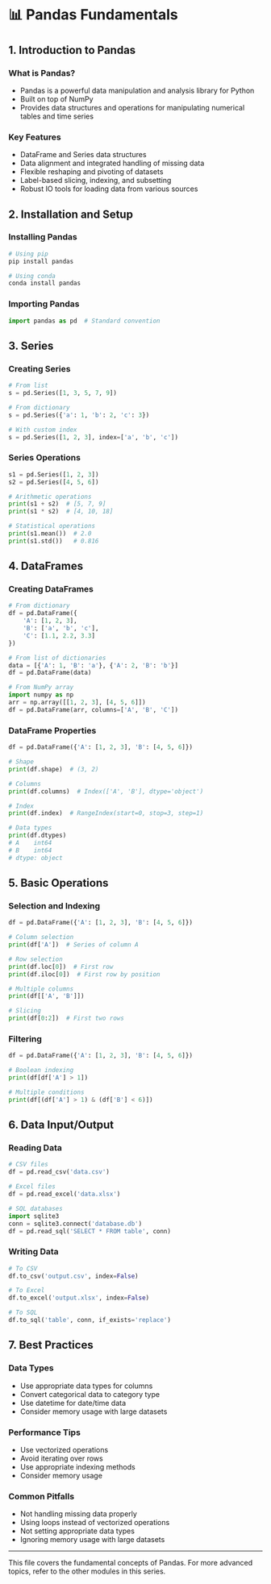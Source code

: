 # 📊 Pandas Fundamentals

## 1. Introduction to Pandas

### What is Pandas?

- Pandas is a powerful data manipulation and analysis library for Python
- Built on top of NumPy
- Provides data structures and operations for manipulating numerical tables and time series

### Key Features

- DataFrame and Series data structures
- Data alignment and integrated handling of missing data
- Flexible reshaping and pivoting of datasets
- Label-based slicing, indexing, and subsetting
- Robust IO tools for loading data from various sources

## 2. Installation and Setup

### Installing Pandas

```python
# Using pip
pip install pandas

# Using conda
conda install pandas
```

### Importing Pandas

```python
import pandas as pd  # Standard convention
```

## 3. Series

### Creating Series

```python
# From list
s = pd.Series([1, 3, 5, 7, 9])

# From dictionary
s = pd.Series({'a': 1, 'b': 2, 'c': 3})

# With custom index
s = pd.Series([1, 2, 3], index=['a', 'b', 'c'])
```

### Series Operations

```python
s1 = pd.Series([1, 2, 3])
s2 = pd.Series([4, 5, 6])

# Arithmetic operations
print(s1 + s2)  # [5, 7, 9]
print(s1 * s2)  # [4, 10, 18]

# Statistical operations
print(s1.mean())  # 2.0
print(s1.std())   # 0.816
```

## 4. DataFrames

### Creating DataFrames

```python
# From dictionary
df = pd.DataFrame({
    'A': [1, 2, 3],
    'B': ['a', 'b', 'c'],
    'C': [1.1, 2.2, 3.3]
})

# From list of dictionaries
data = [{'A': 1, 'B': 'a'}, {'A': 2, 'B': 'b'}]
df = pd.DataFrame(data)

# From NumPy array
import numpy as np
arr = np.array([[1, 2, 3], [4, 5, 6]])
df = pd.DataFrame(arr, columns=['A', 'B', 'C'])
```

### DataFrame Properties

```python
df = pd.DataFrame({'A': [1, 2, 3], 'B': [4, 5, 6]})

# Shape
print(df.shape)  # (3, 2)

# Columns
print(df.columns)  # Index(['A', 'B'], dtype='object')

# Index
print(df.index)  # RangeIndex(start=0, stop=3, step=1)

# Data types
print(df.dtypes)
# A    int64
# B    int64
# dtype: object
```

## 5. Basic Operations

### Selection and Indexing

```python
df = pd.DataFrame({'A': [1, 2, 3], 'B': [4, 5, 6]})

# Column selection
print(df['A'])  # Series of column A

# Row selection
print(df.loc[0])  # First row
print(df.iloc[0])  # First row by position

# Multiple columns
print(df[['A', 'B']])

# Slicing
print(df[0:2])  # First two rows
```

### Filtering

```python
df = pd.DataFrame({'A': [1, 2, 3], 'B': [4, 5, 6]})

# Boolean indexing
print(df[df['A'] > 1])

# Multiple conditions
print(df[(df['A'] > 1) & (df['B'] < 6)])
```

## 6. Data Input/Output

### Reading Data

```python
# CSV files
df = pd.read_csv('data.csv')

# Excel files
df = pd.read_excel('data.xlsx')

# SQL databases
import sqlite3
conn = sqlite3.connect('database.db')
df = pd.read_sql('SELECT * FROM table', conn)
```

### Writing Data

```python
# To CSV
df.to_csv('output.csv', index=False)

# To Excel
df.to_excel('output.xlsx', index=False)

# To SQL
df.to_sql('table', conn, if_exists='replace')
```

## 7. Best Practices

### Data Types

- Use appropriate data types for columns
- Convert categorical data to category type
- Use datetime for date/time data
- Consider memory usage with large datasets

### Performance Tips

- Use vectorized operations
- Avoid iterating over rows
- Use appropriate indexing methods
- Consider memory usage

### Common Pitfalls

- Not handling missing data properly
- Using loops instead of vectorized operations
- Not setting appropriate data types
- Ignoring memory usage with large datasets

---

This file covers the fundamental concepts of Pandas. For more advanced topics, refer to the other modules in this series.
